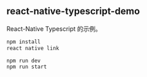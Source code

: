 
## react-native-typescript-demo
React-Native Typescript 的示例。

```js
npm install
react native link

npm run dev
npm run start
```